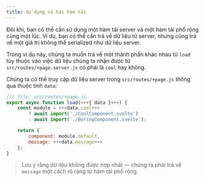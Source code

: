 ```yaml
---
title: Sử dụng cả hai hàm tải
---
```


Đôi khi, bạn có thể cần sử dụng một hàm tải server và một hàm tải phổ rộng cùng một lúc. Ví dụ, bạn có thể cần trả về dữ liệu từ server, nhưng cũng trả về một giá trị không thể serialized như dữ liệu server.

Trong ví dụ này, chúng ta muốn trả về một thành phần khác nhau từ `load` tùy thuộc vào việc dữ liệu chúng ta nhận được từ `src/routes/+page.server.js` có phải là `cool` hay không.

Chúng ta có thể truy cập dữ liệu server trong `src/routes/+page.js` thông qua thuộc tính `data`:

```js
/// file: src/routes/+page.js
export async function load(+++{ data }+++) {
	const module = +++data.cool+++
		? await import('./CoolComponent.svelte')
		: await import('./BoringComponent.svelte');

	return {
		component: module.default,
		message: +++data.message+++
	};
}
```

> Lưu ý rằng dữ liệu không được hợp nhất — chúng ta phải trả về `message` một cách rõ ràng từ hàm tải phổ rộng.

